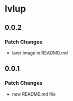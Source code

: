 # lvlup

## 0.0.2

### Patch Changes

- larer image in READMD.md

## 0.0.1

### Patch Changes

- new README.md file
